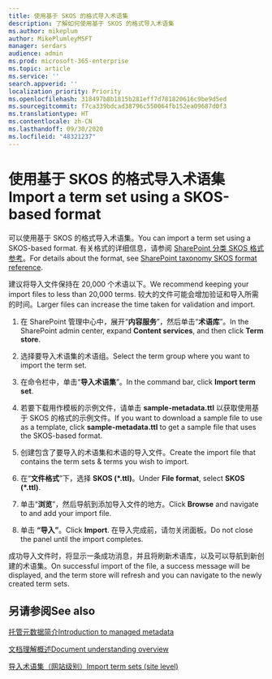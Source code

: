 ```yaml
---
title: 使用基于 SKOS 的格式导入术语集
description: 了解如何使用基于 SKOS 的格式导入术语集
ms.author: mikeplum
author: MikePlumleyMSFT
manager: serdars
audience: admin
ms.prod: microsoft-365-enterprise
ms.topic: article
ms.service: ''
search.appverid: ''
localization_priority: Priority
ms.openlocfilehash: 318497b8b1815b281eff7d781820616c9be9d5ed
ms.sourcegitcommit: f7ca339bdcad38796c550064fb152ea09687d0f3
ms.translationtype: HT
ms.contentlocale: zh-CN
ms.lasthandoff: 09/30/2020
ms.locfileid: "48321237"
---
```

# <a name="import-a-term-set-using-a-skos-based-format"></a><span data-ttu-id="13010-103">使用基于 SKOS 的格式导入术语集</span><span class="sxs-lookup"><span data-stu-id="13010-103">Import a term set using a SKOS-based format</span></span>

<span data-ttu-id="13010-104">可以使用基于 SKOS 的格式导入术语集。</span><span class="sxs-lookup"><span data-stu-id="13010-104">You can import a term set using a SKOS-based format.</span></span> <span data-ttu-id="13010-105">有关格式的详细信息，请参阅 [SharePoint 分类 SKOS 格式参考](skos-format-reference.md)。</span><span class="sxs-lookup"><span data-stu-id="13010-105">For details about the format, see [SharePoint taxonomy SKOS format reference](skos-format-reference.md).</span></span>

<span data-ttu-id="13010-106">建议将导入文件保持在 20,000 个术语以下。</span><span class="sxs-lookup"><span data-stu-id="13010-106">We recommend keeping your import files to less than 20,000 terms.</span></span> <span data-ttu-id="13010-107">较大的文件可能会增加验证和导入所需的时间。</span><span class="sxs-lookup"><span data-stu-id="13010-107">Larger files can increase the time taken for validation and import.</span></span>

1. <span data-ttu-id="13010-108">在 SharePoint 管理中心中，展开“**内容服务**”，然后单击“**术语库**”。</span><span class="sxs-lookup"><span data-stu-id="13010-108">In the SharePoint admin center, expand **Content services**, and then click **Term store**.</span></span>

2. <span data-ttu-id="13010-109">选择要导入术语集的术语组。</span><span class="sxs-lookup"><span data-stu-id="13010-109">Select the term group where you want to import the term set.</span></span>

3. <span data-ttu-id="13010-110">在命令栏中，单击“**导入术语集**”。</span><span class="sxs-lookup"><span data-stu-id="13010-110">In the command bar, click **Import term set**.</span></span>
 
4.  <span data-ttu-id="13010-111">若要下载用作模板的示例文件，请单击 **sample-metadata.ttl** 以获取使用基于 SKOS 的格式的示例文件。</span><span class="sxs-lookup"><span data-stu-id="13010-111">If you want to download a sample file to use as a template, click **sample-metadata.ttl** to get a sample file that uses the SKOS-based format.</span></span>
 
5.  <span data-ttu-id="13010-112">创建包含了要导入的术语集和术语的导入文件。</span><span class="sxs-lookup"><span data-stu-id="13010-112">Create the import file that contains the term sets & terms you wish to import.</span></span>

6.  <span data-ttu-id="13010-113">在“**文件格式**”下，选择 **SKOS (\*.ttl)**。</span><span class="sxs-lookup"><span data-stu-id="13010-113">Under **File format**, select **SKOS (\*.ttl)**.</span></span>

7.  <span data-ttu-id="13010-114">单击“**浏览**”，然后导航到添加导入文件的地方。</span><span class="sxs-lookup"><span data-stu-id="13010-114">Click **Browse** and navigate to and add your import file.</span></span>

8.  <span data-ttu-id="13010-115">单击 **“导入”**。</span><span class="sxs-lookup"><span data-stu-id="13010-115">Click **Import**.</span></span> <span data-ttu-id="13010-116">在导入完成前，请勿关闭面板。</span><span class="sxs-lookup"><span data-stu-id="13010-116">Do not close the panel until the import completes.</span></span>

<span data-ttu-id="13010-117">成功导入文件时，将显示一条成功消息，并且将刷新术语库，以及可以导航到新创建的术语集。</span><span class="sxs-lookup"><span data-stu-id="13010-117">On successful import of the file, a success message will be displayed, and the term store will refresh and you can navigate to the newly created term sets.</span></span>

## <a name="see-also"></a><span data-ttu-id="13010-118">另请参阅</span><span class="sxs-lookup"><span data-stu-id="13010-118">See also</span></span>

[<span data-ttu-id="13010-119">托管元数据简介</span><span class="sxs-lookup"><span data-stu-id="13010-119">Introduction to managed metadata</span></span>](https://docs.microsoft.com/sharepoint/managed-metadata)

[<span data-ttu-id="13010-120">文档理解概述</span><span class="sxs-lookup"><span data-stu-id="13010-120">Document understanding overview</span></span>](document-understanding-overview.md)

[<span data-ttu-id="13010-121">导入术语集（网站级别）</span><span class="sxs-lookup"><span data-stu-id="13010-121">Import term sets (site level)</span></span>](https://support.microsoft.com/office/168fbc86-7fce-4288-9a1f-b83fc3921c18)